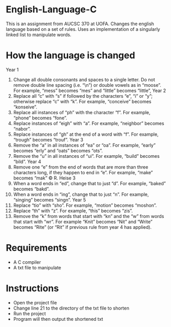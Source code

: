 # English-Language-C
This is an assignment from AUCSC 370 at UOFA.
Changes the english language based on a set of rules.
Uses an implementation of a singularly linked list to manipulate words.
# How the language is changed

Year 1
1. Change all double consonants and spaces to a single letter. Do not remove double line
spacing (i.e. “\n”) or double vowels as in “moose”. For example, “mess” becomes “mes”
and “little” becomes “little”,
Year 2
1. Replace all “c” with “s” if followed by the characters “e”, “i” or “y”; otherwise replace “c”
with “k”. For example, “conceive” becomes “konseive”.
2. Replace all instances of “ph” with the character “f”. For example, “phone” becomes
“fone”.
3. Replace instances of “eigh” with “a”. For example, “neighbor” becomes “nabor”.
4. Replace instances of “gh” at the end of a word with “f”. For example, “trough” becomes
“trouf”.
Year 3
1. Remove the “a” in all instances of “ea” or “oa”. For example, “early” becomes “erly” and
“oats” becomes “ots”.
2. Remove the “u” in all instances of “ui”. For example, “build” becomes “bild”.
Year 4
1. Remove one “e” from the end of words that are more than three characters long, if they
happen to end in “e”. For example, “make” becomes “mak”
© R. Heise 3
2. When a word ends in “ed”, change that to just “d”. For example, “baked” becomes “bakd”.
3. When a word ends in “ing”, change that to just “n”. For example, “singing” becomes
“singn”.
Year 5
1. Replace “tio” with “sho”. For example, “motion” becomes “moshon”.
2. Replace “th” with “z”. For example, “this” becomes “zis”.
3. Remove the “k” from words that start with “kn” and the “w” from words that start with
“wr”. For example “Knit” becomes “Nit” and “Write” becomes “Rite” (or “Rit” if
previous rule from year 4 has applied).

# Requirements
- A C compiler
- A txt file to manipulate

# Instructions
- Open the project file
- Change line 21 to the directory of the txt file to shorten
- Run the project
- Program will then output the shortened txt
